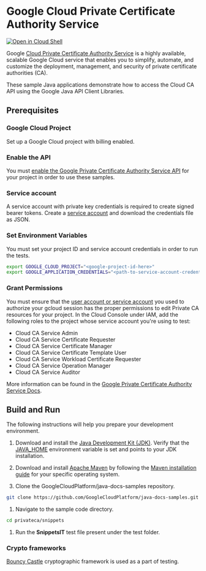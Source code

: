 # Google Cloud Private Certificate Authority Service

<a href="https://console.cloud.google.com/cloudshell/open?git_repo=https://github.com/GoogleCloudPlatform/java-docs-samples&page=editor&open_in_editor=privateca/snippets/README.md">
<img alt="Open in Cloud Shell" src="http://gstatic.com/cloudssh/images/open-btn.png"></a>

Google [Cloud Private Certificate Authority
Service](https://cloud.google.com/certificate-authority-service) is a highly
available, scalable Google Cloud service that enables you to simplify, automate,
and customize the deployment, management, and security of private certificate
authorities (CA).

These sample Java applications demonstrate how to access the Cloud CA API using
the Google Java API Client Libraries.

## Prerequisites

### Google Cloud Project

Set up a Google Cloud project with billing enabled.

### Enable the API

You must [enable the Google Private Certificate Authority Service
API](https://console.cloud.google.com/flows/enableapi?apiid=privateca.googleapis.com)
for your project in order to use these samples.

### Service account

A service account with private key credentials is required to create signed
bearer tokens. Create a [service
account](https://console.cloud.google.com/iam-admin/serviceaccounts/create) and
download the credentials file as JSON.

### Set Environment Variables

You must set your project ID and service account credentials in order to run the
tests.

```sh
export GOOGLE_CLOUD_PROJECT="<google-project-id-here>"
export GOOGLE_APPLICATION_CREDENTIALS="<path-to-service-account-credentials-file>"
```

### Grant Permissions

You must ensure that the [user account or service
account](https://cloud.google.com/iam/docs/service-accounts#differences_between_a_service_account_and_a_user_account)
you used to authorize your gcloud session has the proper permissions to edit
Private CA resources for your project. In the Cloud Console under IAM, add the
following roles to the project whose service account you're using to test:

* Cloud CA Service Admin
* Cloud CA Service Certificate Requester
* Cloud CA Service Certificate Manager  
* Cloud CA Service Certificate Template User
* Cloud CA Service Workload Certificate Requester  
* Cloud CA Service Operation Manager  
* Cloud CA Service Auditor

More information can be found in the [Google Private Certificate Authority
Service
Docs](https://cloud.google.com/certificate-authority-service/docs/reference/permissions-and-roles).

## Build and Run

The following instructions will help you prepare your development environment.

1. Download and install the [Java Development Kit
   (JDK)](https://www.oracle.com/java/technologies/javase-downloads.html).
   Verify that the
   [JAVA_HOME](https://docs.oracle.com/javase/8/docs/technotes/guides/troubleshoot/envvars001.html)
   environment variable is set and points to your JDK installation.

1. Download and install [Apache Maven](http://maven.apache.org/download.cgi) by
   following the [Maven installation
   guide](http://maven.apache.org/install.html) for your specific operating
   system.

1. Clone the GoogleCloudPlatform/java-docs-samples repository.

```sh
git clone https://github.com/GoogleCloudPlatform/java-docs-samples.git
```

1. Navigate to the sample code directory.

```sh
cd privateca/snippets
```

1. Run the **SnippetsIT** test file present under the test folder.

### Crypto frameworks

[Bouncy Castle](https://www.bouncycastle.org/documentation.html) cryptographic
framework is used as a part of testing.
